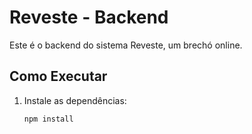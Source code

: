 # Reveste - Backend

Este é o backend do sistema Reveste, um brechó online.

## Como Executar

1. Instale as dependências:
   ```bash
   npm install